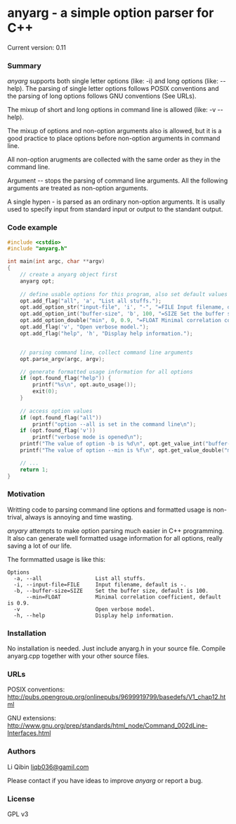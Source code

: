 anyarg - a simple option parser for C++ 
=======================================

Current version: 0.11

### Summary
*anyarg* supports both single letter options (like: -i) and long options (like: --help). The parsing of single letter options follows POSIX conventions and the parsing of long options follows GNU conventions (See URLs).

The mixup of short and long options in command line is allowed (like: -v --help).

The mixup of options and non-option arguments also is allowed, but it is a good practice to place options before non-option arguments in command line.

All non-option arugments are collected with the same order as they in the command line.

Argument -- stops the parsing of command line arguments. All the following arguments are treated as non-option arguments.

A single hypen - is parsed as an ordinary non-option arguments. It is usally used to specify input from standard input or output to the standant output. 


### Code example
```c++
#include <cstdio>
#include "anyarg.h"

int main(int argc, char **argv)
{
	// create a anyarg object first
	anyarg opt;
	
	// define usable options for this program, also set default values
	opt.add_flag("all", 'a', "List all stuffs.");
	opt.add_option_str("input-file", 'i', "-", "=FILE Input filename, default is -.");
	opt.add_option_int("buffer-size", 'b', 100, "=SIZE Set the buffer size, default is 100.");
	opt.add_option_double("min", 0, 0.9, "=FLOAT Minimal correlation coefficient, default is 0.9.");
	opt.add_flag('v', "Open verbose model.");
	opt.add_flag("help", 'h', "Display help information.");


	// parsing command line, collect command line arguments
	opt.parse_argv(argc, argv);

	// generate formatted usage information for all options
	if (opt.found_flag("help")) {
		printf("%s\n", opt.auto_usage());
		exit(0);
	}
	
	// access option values
	if (opt.found_flag("all"))
		printf("option --all is set in the command line\n");
	if (opt.found_flag('v'))
		printf("verbose mode is opened\n");
	printf("The value of option -b is %d\n", opt.get_value_int("buffer-size"));
	printf("The value of option --min is %f\n", opt.get_value_double("min"));

	// ...
	return 1;
}
```


### Motivation
Writting code to parsing command line options and formatted usage is non-trival, always is annoying and time wasting. 

*anyary* attempts to make option parsing much easier in C++ programming. It also can generate well formatted usage information for all options, really saving a lot of our life.

The formmatted usage is like this:
```
Options
  -a, --all                 List all stuffs.
  -i, --input-file=FILE     Input filename, default is -.
  -b, --buffer-size=SIZE    Set the buffer size, default is 100.
      --min=FLOAT           Minimal correlation coefficient, default is 0.9.
  -v                        Open verbose model.
  -h, --help                Display help information.
```

### Installation

No installation is needed. Just include anyarg.h in your source file. Compile anyarg.cpp together with your other source files.

### URLs
POSIX conventions:
http://pubs.opengroup.org/onlinepubs/9699919799/basedefs/V1_chap12.html

GNU extensions:
http://www.gnu.org/prep/standards/html_node/Command_002dLine-Interfaces.html


### Authors
Li Qibin liqb036@gamil.com

Please contact if you have ideas to improve *anyarg* or report a bug.


### License
GPL v3
